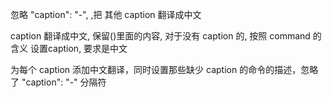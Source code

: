 忽略 "caption": "-", ,把 其他  caption 翻译成中文

caption 翻译成中文, 保留()里面的内容, 
对于没有 caption 的, 按照 command 的含义 设置caption, 要求是中文



为每个 caption 添加中文翻译，同时设置那些缺少 caption 的命令的描述，忽略了 "caption": "-" 分隔符